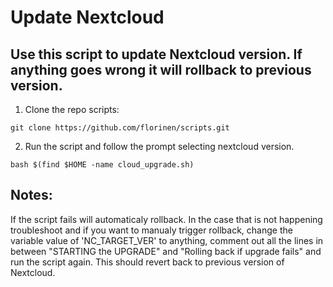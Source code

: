 # Update Nextcloud 
## Use this script to update Nextcloud version. If anything goes wrong it will rollback to previous version.



1. Clone the repo scripts:
```
git clone https://github.com/florinen/scripts.git
```
2. Run the script and follow the prompt selecting nextcloud version. 
```
bash $(find $HOME -name cloud_upgrade.sh)
```

## Notes:
If the script fails will automaticaly rollback. In the case that is not happening troubleshoot and if you want to manualy trigger rollback, change the variable value of 'NC_TARGET_VER' to anything, comment out all the lines in between "STARTING the UPGRADE" and  "Rolling back if upgrade fails" and run the script again.
This should revert back to previous version of Nextcloud. 